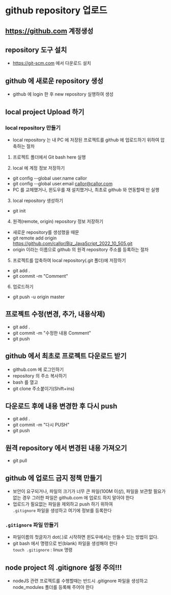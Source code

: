 # github repository 업로드

## https://github.com 계정생성

## repository 도구 설치

- https://git-scm.com 에서 다운로드 설치

## github 에 새로운 repository 생성

- github 에 login 한 후 new repository 실행하여 생성

## local project Upload 하기

### local repository 만들기

- local repository 는 내 PC 에 저장된 프로젝트를 github 에 업로드하기 위하여 압축하는 절차

1. 프로젝트 폴더에서 Git bash here 실행

2. local 에 계정 정보 저장하기

- git config --global user.name callor
- git config --global user.email callor@callor.com
- PC 를 교체했거나, 윈도우를 재 설치했거나, 최초로 github 와 연동할때 만 실행

3. local repository 생성하기

- git init

4. 원격(remote, origin) repository 정보 저장하기

- 새로운 repository를 생성했을 때문
- git remote add origin https://github.com/callor/Biz_JavaScript_2022_10_505.git
- origin 이라는 이름으로 github 의 원격 repository 주소를 등록하는 절차

5. 프로젝트를 압축하여 local repository(.git 폴더)에 저장하기

- git add .
- git commit -m "Comment"

6. 업로드하기

- git push -u origin master

## 프로젝트 수정(변경, 추가, 내용삭제)

- git add .
- git commit -m "수정한 내용 Comment"
- git push

## github 에서 최초로 프로젝트 다운로드 받기

- github.com 에 로그인하기
- repository 의 주소 복사하기
- bash 를 열고
- git clone 주소붙이기(Shift+ins)

## 다운로드 후에 내용 변경한 후 다시 push

- git add .
- git commit -m "다시 PUSH"
- git push

## 원격 repository 에서 변경된 내용 가져오기

- git pull

## github 에 업로드 금지 정책 만들기

- 보안이 요구되거나, 파일의 크기가 너무 큰 파일(100M 이상), 파일을 보관할 필요가 없는 경우 그러한 파일은 github.com 에 업로드 하지 말아야 한다
- 업로드가 필요없는 파일을 제외하고 push 하기 위하여  
  `.gitignore` 파일을 생성하고 여기에 정보를 등록한다

### `.gitignore` 파일 만들기

- 파일이름의 첫글자가 dot(.)로 시작하면 윈도우에서는 만들수 있는 방법이 없다.
- git bash 에서 명령으로 빈(blank) 파일을 생성해야 한다  
  `touch .gitignore` : linux 명령

## node project 의 .gitignore 설정 주의!!!

- nodeJS 관련 프로젝트를 수행할때는 반드시 .gitignore 파일을 생성하고 node_modules 폴더를 등록해 주어야 한다
